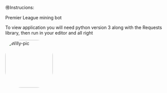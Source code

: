 🉐Instrucions:

<p>Premier League mining bot</p>
<p>To view application you will need python version 3 along with the Requests library, then run in your editor and all right</p>
<img align="" alt="Willy-pic" height="150" style="border-radius:50px;" src="https://c.tenor.com/TVjGZxoaa-gAAAAM/takt-op-destiny-anime.gif">
